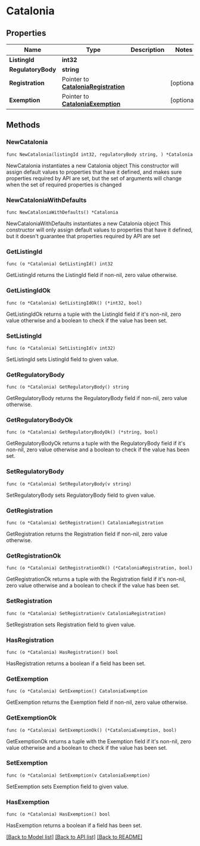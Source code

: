 # Catalonia

## Properties

Name | Type | Description | Notes
------------ | ------------- | ------------- | -------------
**ListingId** | **int32** |  | 
**RegulatoryBody** | **string** |  | 
**Registration** | Pointer to [**CataloniaRegistration**](CataloniaRegistration.md) |  | [optional] 
**Exemption** | Pointer to [**CataloniaExemption**](CataloniaExemption.md) |  | [optional] 

## Methods

### NewCatalonia

`func NewCatalonia(listingId int32, regulatoryBody string, ) *Catalonia`

NewCatalonia instantiates a new Catalonia object
This constructor will assign default values to properties that have it defined,
and makes sure properties required by API are set, but the set of arguments
will change when the set of required properties is changed

### NewCataloniaWithDefaults

`func NewCataloniaWithDefaults() *Catalonia`

NewCataloniaWithDefaults instantiates a new Catalonia object
This constructor will only assign default values to properties that have it defined,
but it doesn't guarantee that properties required by API are set

### GetListingId

`func (o *Catalonia) GetListingId() int32`

GetListingId returns the ListingId field if non-nil, zero value otherwise.

### GetListingIdOk

`func (o *Catalonia) GetListingIdOk() (*int32, bool)`

GetListingIdOk returns a tuple with the ListingId field if it's non-nil, zero value otherwise
and a boolean to check if the value has been set.

### SetListingId

`func (o *Catalonia) SetListingId(v int32)`

SetListingId sets ListingId field to given value.


### GetRegulatoryBody

`func (o *Catalonia) GetRegulatoryBody() string`

GetRegulatoryBody returns the RegulatoryBody field if non-nil, zero value otherwise.

### GetRegulatoryBodyOk

`func (o *Catalonia) GetRegulatoryBodyOk() (*string, bool)`

GetRegulatoryBodyOk returns a tuple with the RegulatoryBody field if it's non-nil, zero value otherwise
and a boolean to check if the value has been set.

### SetRegulatoryBody

`func (o *Catalonia) SetRegulatoryBody(v string)`

SetRegulatoryBody sets RegulatoryBody field to given value.


### GetRegistration

`func (o *Catalonia) GetRegistration() CataloniaRegistration`

GetRegistration returns the Registration field if non-nil, zero value otherwise.

### GetRegistrationOk

`func (o *Catalonia) GetRegistrationOk() (*CataloniaRegistration, bool)`

GetRegistrationOk returns a tuple with the Registration field if it's non-nil, zero value otherwise
and a boolean to check if the value has been set.

### SetRegistration

`func (o *Catalonia) SetRegistration(v CataloniaRegistration)`

SetRegistration sets Registration field to given value.

### HasRegistration

`func (o *Catalonia) HasRegistration() bool`

HasRegistration returns a boolean if a field has been set.

### GetExemption

`func (o *Catalonia) GetExemption() CataloniaExemption`

GetExemption returns the Exemption field if non-nil, zero value otherwise.

### GetExemptionOk

`func (o *Catalonia) GetExemptionOk() (*CataloniaExemption, bool)`

GetExemptionOk returns a tuple with the Exemption field if it's non-nil, zero value otherwise
and a boolean to check if the value has been set.

### SetExemption

`func (o *Catalonia) SetExemption(v CataloniaExemption)`

SetExemption sets Exemption field to given value.

### HasExemption

`func (o *Catalonia) HasExemption() bool`

HasExemption returns a boolean if a field has been set.


[[Back to Model list]](../README.md#documentation-for-models) [[Back to API list]](../README.md#documentation-for-api-endpoints) [[Back to README]](../README.md)


